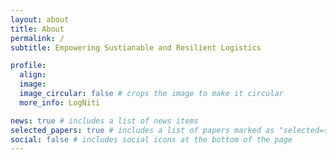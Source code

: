 ```yaml
---
layout: about
title: About
permalink: /
subtitle: Empowering Sustianable and Resilient Logistics

profile:
  align: 
  image: 
  image_circular: false # crops the image to make it circular
  more_info: LogNiti

news: true # includes a list of news items
selected_papers: true # includes a list of papers marked as "selected={true}"
social: false # includes social icons at the bottom of the page
---
```


